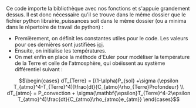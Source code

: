 Ce code importe la bibliothèque avec nos fonctions et s'appuie grandement dessus. Il est donc nécessaire qu'il se trouve dans le même dossier que le fichier python librairie_puissances soit dans le même dossier (ou a minima dans le répertoire de travail de python) :
* Premièrement, on définit les constantes utiles pour  le code. Les valeurs pour ces dernières sont justifiées [ici](https://github.com/z-the-turtle/Projet_CREPES/blob/main/Dossier%20final/GUI%20et%20code/Justification%20constantes.md).
* Ensuite, on initialise les températures.
* On met enfin en place la méthode d'Euler pour modéliser la température de la Terre et celle de l'atmosphère, qui obéissent au système différentiel suivant :

$$\begin{cases}
dT_{Terre} = [(1-\alpha)P_{sol} +\sigma (\epsilon T_{atmo}^4-T_{Terre}^4)]\frac{dt}{C_{atmo}\rho_{Terre}Profondeur} \\
dT_{atmo} = P_convection + \sigma(\mathbf{\epsilon}T_{Terre}^4-2\epsilon T_{atmo}^4)\frac{dt}{C_{atmo}\rho_{atmo}e_{atm}}
\end{cases}$$ 
